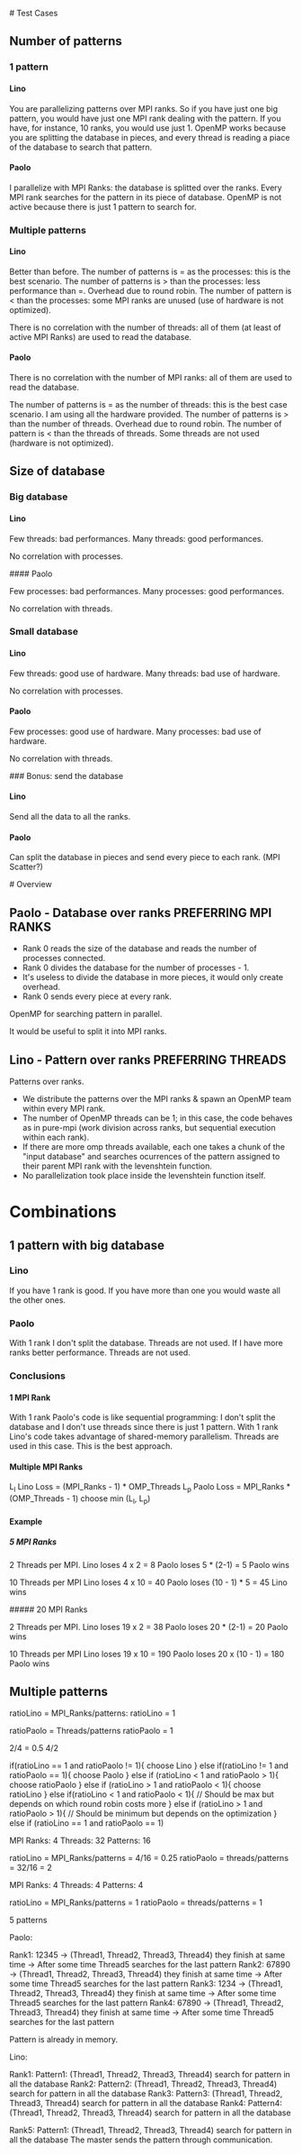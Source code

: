 # Test Cases

## Number of patterns

### 1 pattern

#### Lino

You are parallelizing patterns over MPI ranks. 
So if you have just one big pattern, you would have just one MPI rank dealing with the pattern.
If you have, for instance, 10 ranks, you would use just 1.
OpenMP works because you are splitting the database in pieces, and every thread is reading a piace of the database to search that pattern.

#### Paolo

I parallelize with MPI Ranks: the database is splitted over the ranks.
Every MPI rank searches for the pattern in its piece of database.
OpenMP is not active because there is just 1 pattern to search for.

### Multiple patterns

#### Lino

Better than before.
The number of patterns is = as the processes: this is the best scenario.
The number of patterns is > than the processes: less performance than =. Overhead due to round robin.
The number of pattern is < than the processes: some MPI ranks are unused (use of hardware is not optimized).

There is no correlation with the number of threads: all of them (at least of active MPI Ranks) are used to read the database.

#### Paolo

There is no correlation with the number of MPI ranks: all of them are used to read the database.

The number of patterns is = as the number of threads: this is the best case scenario. I am using all the hardware provided.
The number of patterns is > than the number of threads. Overhead due to round robin.
The number of pattern is < than the threads of threads. Some threads are not used (hardware is not optimized).

## Size of database

### Big database

#### Lino

Few threads: bad performances.
Many threads: good performances.

No correlation with processes.

#### Paolo

Few processes: bad performances.
Many processes: good performances.

No correlation with threads.

### Small database

#### Lino

Few threads: good use of hardware.
Many threads: bad use of hardware.

No correlation with processes.

#### Paolo

Few processes: good use of hardware.
Many processes: bad use of hardware.

No correlation with threads.

### Bonus: send the database

#### Lino

Send all the data to all the ranks.

#### Paolo

Can split the database in pieces and send every piece to each rank. (MPI Scatter?)

# Overview

## Paolo - Database over ranks PREFERRING MPI RANKS

- Rank 0 reads the size of the database and reads the number of processes connected.
- Rank 0 divides the database for the number of processes - 1.
- It's useless to divide the database in more pieces, it would only create overhead.
- Rank 0 sends every piece at every rank.

OpenMP for searching pattern in parallel.

It would be useful to split it into MPI ranks.

## Lino - Pattern over ranks PREFERRING THREADS

Patterns over ranks.
- We distribute the patterns over the MPI ranks & spawn an OpenMP team within every MPI rank.
- The number of OpenMP threads can be 1; in this case, the code behaves as in pure-mpi (work division across ranks, but sequential execution within each rank).
- If there are more omp threads available, each one takes a chunk of the "input database" and searches ocurrences of the pattern assigned to their parent MPI rank with the levenshtein function.
- No parallelization took place inside the levenshtein function itself.

# Combinations

## 1 pattern with big database

### Lino

If you have 1 rank is good.
If you have more than one you would waste all the other ones.

### Paolo

With 1 rank I don't split the database. Threads are not used.
If I have more ranks better performance. Threads are not used.

### Conclusions

#### 1 MPI Rank

With 1 rank Paolo's code is like sequential programming: I don't split the database and I don't use threads since there is just 1 pattern.
With 1 rank Lino's code takes advantage of shared-memory parallelism. Threads are used in this case. This is the best approach.

#### Multiple MPI Ranks

L<sub>l</sub> Lino Loss = (MPI_Ranks - 1) * OMP_Threads
L<sub>p</sub> Paolo Loss = MPI_Ranks * (OMP_Threads - 1)
choose min (L<sub>l</sub>, L<sub>p</sub>)

#### Example

##### 5 MPI Ranks

2 Threads per MPI.
Lino loses 4 x 2 = 8
Paolo loses 5 * (2-1)  = 5
Paolo wins

10 Threads per MPI
Lino loses 4 x 10 = 40
Paolo loses (10 - 1) * 5 = 45
Lino wins

##### 20 MPI Ranks

2 Threads per MPI.
Lino loses 19 x 2 = 38
Paolo loses 20 * (2-1)  = 20
Paolo wins

10 Threads per MPI
Lino loses 19 x 10 = 190
Paolo loses 20 x (10 - 1) = 180
Paolo wins

## Multiple patterns

ratioLino = MPI_Ranks/patterns:
ratioLino = 1

ratioPaolo = Threads/patterns
ratioPaolo = 1

2/4 = 0.5
4/2

if(ratioLino == 1 and ratioPaolo != 1){
    choose Lino
}
else if(ratioLino != 1 and ratioPaolo == 1){
    choose Paolo
}
else if (ratioLino < 1 and ratioPaolo > 1){
    choose ratioPaolo
}
else if (ratioLino > 1 and ratioPaolo < 1){
    choose ratioLino
}
else if(ratioLino < 1 and ratioPaolo < 1){
    // Should be max but depends on which round robin costs more
}
else if (ratioLino > 1 and ratioPaolo > 1){
    // Should be minimum but depends on the optimization
}
else if (ratioLino == 1 and ratioPaolo == 1)

MPI Ranks: 4
Threads: 32
Patterns: 16

ratioLino = MPI_Ranks/patterns = 4/16 = 0.25
ratioPaolo = threads/patterns = 32/16 = 2

MPI Ranks: 4
Threads: 4
Patterns: 4

ratioLino = MPI_Ranks/patterns = 1
ratioPaolo = threads/patterns = 1

5 patterns

Paolo:

Rank1: 12345 -> (Thread1, Thread2, Thread3, Thread4) they finish at same time -> After some time Thread5 searches for the last pattern
Rank2: 67890 -> (Thread1, Thread2, Thread3, Thread4) they finish at same time -> After some time Thread5 searches for the last pattern
Rank3: 1234 -> (Thread1, Thread2, Thread3, Thread4) they finish at same time -> After some time Thread5 searches for the last pattern
Rank4: 67890 -> (Thread1, Thread2, Thread3, Thread4) they finish at same time -> After some time Thread5 searches for the last pattern

Pattern is already in memory.

Lino:

Rank1: Pattern1: (Thread1, Thread2, Thread3, Thread4) search for pattern in all the database
Rank2: Pattern2: (Thread1, Thread2, Thread3, Thread4) search for pattern in all the database
Rank3: Pattern3: (Thread1, Thread2, Thread3, Thread4) search for pattern in all the database
Rank4: Pattern4: (Thread1, Thread2, Thread3, Thread4) search for pattern in all the database

Rank5: Pattern1: (Thread1, Thread2, Thread3, Thread4) search for pattern in all the database
The master sends the pattern through communication.